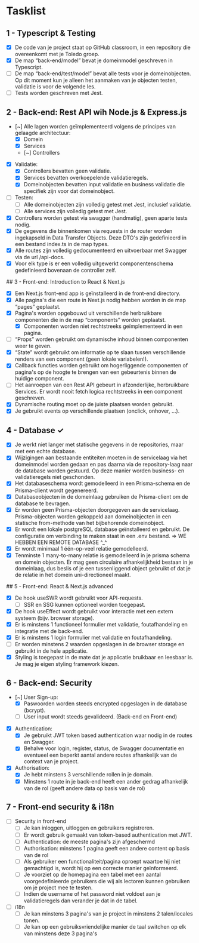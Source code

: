 # Tasklist
## 1 - Typescript & Testing
- [x] De code van je project staat op GitHub classroom, in een repository die overeenkomt met je Toledo groep.
- [x] De map “back-end/model” bevat je domeinmodel geschreven in Typescript.
- [ ] De map “back-end/test/model” bevat alle tests voor je domeinobjecten. Op dit moment kun je alleen het aanmaken van je objecten testen, validatie is voor de volgende les.
- [ ] Tests worden geschreven met Jest.

## 2 - Back-end: Rest API wih Node.js & Express.js
- [~] Alle lagen worden geïmplementeerd volgens de principes van gelaagde architectuur:
    - [x] Domein
    - [x] Services
    - [~] Controllers
- [x] Validatie:
    - [x] Controllers bevatten geen validatie.
    - [x] Services bevatten overkoepelende validatieregels.
    - [x] Domeinobjecten bevatten input validatie en business validatie die specifiek zijn voor dat domeinobject.
- [ ] Testen:
    - [ ] Alle domeinobjecten zijn volledig getest met Jest, inclusief validatie.
    - [ ] Alle services zijn volledig getest met Jest.
- [x] Controllers worden getest via swagger (handmatig), geen aparte tests nodig.
- [x] De gegevens die binnenkomen via requests in de router worden ingekapseld in Data Transfer Objects. Deze DTO's zijn gedefinieerd in een bestand index.ts in de map types.
- [x] Alle routes zijn volledig gedocumenteerd en uitvoerbaar met Swagger via de url /api-docs.
- [x] Voor elk type is er een volledig uitgewerkt componentenschema gedefinieerd bovenaan de controller zelf.

## 3 - Front-end: Introduction to React & Next.js
- [x] Een Next.js front-end app is geïnstalleerd in de front-end directory.
- [x] Alle pagina's die een route in Next.js nodig hebben worden in de map “pages” geplaatst.
- [x] Pagina's worden opgebouwd uit verschillende herbruikbare componenten die in de map “components” worden geplaatst.
    - [x]  Componenten worden niet rechtstreeks geïmplementeerd in een pagina.
- [ ] “Props” worden gebruikt om dynamische inhoud binnen componenten weer te geven.
- [x] “State” wordt gebruikt om informatie op te slaan tussen verschillende renders van een component (geen lokale variabelen!).
- [x] Callback functies worden gebruikt om hogerliggende componenten of pagina's op de hoogte te brengen van een gebeurtenis binnen de huidige component.
- [ ] Het aanroepen van een Rest API gebeurt in afzonderlijke, herbruikbare Services. Er wordt nooit fetch logica rechtstreeks in een component geschreven.
- [x] Dynamische routing moet op de juiste plaatsen worden gebruikt.
- [x] Je gebruikt events op verschillende plaatsen (onclick, onhover, ...).

## 4 - Database ✓
- [x] Je werkt niet langer met statische gegevens in de repositories, maar met een echte database.
- [x] Wijzigingen aan bestaande entiteiten moeten in de servicelaag via het domeinmodel worden gedaan en pas daarna via de repository-laag naar de database worden gestuurd. Op deze manier worden business- en validatieregels niet geschonden.
- [x] Het databaseschema wordt gemodelleerd in een Prisma-schema en de Prisma-client wordt gegenereerd.
- [x] Databaseobjecten in de domeinlaag gebruiken de Prisma-client om de database te bevragen.
- [x] Er worden geen Prisma-objecten doorgegeven aan de servicelaag. Prisma-objecten worden gekoppeld aan domeinobjecten in een statische from-methode van het bijbehorende domeinobject.
- [x] Er wordt een lokale postgreSQL database geïnstalleerd en gebruikt. De configuratie om verbinding te maken staat in een .env bestand.
   => WE HEBBEN EEN REMOTE DATABASE ^_^
- [x] Er wordt minimaal 1 één-op-veel relatie gemodelleerd.
- [x] Tenminste 1 many-to-many relatie is gemodelleerd in je prisma schema en domein objecten. Er mag geen circulaire afhankelijkheid bestaan in je domeinlaag, dus beslis of je een tussenliggend object gebruikt of dat je de relatie in het domein uni-directioneel maakt.

## 5 - Front-end: React & Next.js advanced
- [x] De hook useSWR wordt gebruikt voor API-requests.
    - [ ] SSR en SSG kunnen optioneel worden toegepast.
- [x] De hook useEffect wordt gebruikt voor interactie met een extern systeem (bijv. browser storage).
- [x] Er is minstens 1 functioneel formulier met validatie, foutafhandeling en integratie met de back-end.
- [x] Er is minstens 1 login formulier met validatie en foutafhandeling.
- [ ] Er worden minstens 2 waarden opgeslagen in de browser storage en gebruikt in de hele applicatie.
- [x] Styling is toegepast in de mate dat je applicatie bruikbaar en leesbaar is. Je mag je eigen styling framework kiezen.

## 6 - Back-end: Security
- [~] User Sign-up:
    - [x] Paswoorden worden steeds encrypted opgeslagen in de database (bcrypt).
    - [ ] User input wordt steeds gevalideerd. (Back-end en Front-end)
- [x] Authentication:
    - [x] Je gebruikt JWT token based authentication waar nodig in de routes en Swagger. 
    - [x] Behalve voor login, register, status, de Swagger documentatie en eventueel een beperkt aantal andere routes afhankelijk van de context van je project.
- [x] Authorisation:
    - [x] Je hebt minstens 3 verschillende rollen in je domain.
    - [x] Minstens 1 route in je back-end heeft een ander gedrag afhankelijk van de rol (geeft andere data op basis van de rol)

## 7 - Front-end security & i18n
- [ ] Security in front-end
    - [ ] Je kan inloggen, uitloggen en gebruikers registreren.
    - [ ] Er wordt gebruik gemaakt van token-based authentication met JWT.
    - [ ] Authentication: de meeste pagina's zijn afgeschermd
    - [ ] Authorisation: minstens 1 pagina geeft een andere content op basis van de rol
    - [ ] Als gebruiker een functionaliteit/pagina oproept waartoe hij niet gemachtigd is, wordt hij op een correcte manier geïnformeerd.
    - [ ] Je voorziet op de homepagina een tabel met een aantal voorgedefinieerde gebruikers die wij als lectoren kunnen gebruiken om je project mee te testen. 
    - [ ] Indien de username of het password niet voldoet aan je validatieregels dan verander je dat in de tabel.

- [ ] i18n
    - [ ] Je kan minstens 3 pagina's van je project in minstens 2 talen/locales tonen.
    - [ ] Je kan op een gebruiksvriendelijke manier de taal switchen op elk van minstens deze 3 pagina's